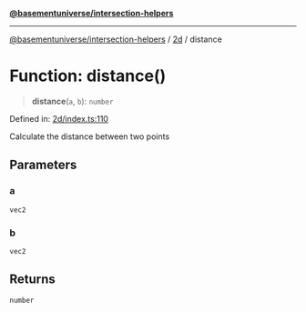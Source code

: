 [**@basementuniverse/intersection-helpers**](../../README.md)

***

[@basementuniverse/intersection-helpers](../../README.md) / [2d](../README.md) / distance

# Function: distance()

> **distance**(`a`, `b`): `number`

Defined in: [2d/index.ts:110](https://github.com/basementuniverse/intersection-helpers/blob/a748c1cf3d5365b189253eb2878888a254b5c3a1/src/2d/index.ts#L110)

Calculate the distance between two points

## Parameters

### a

`vec2`

### b

`vec2`

## Returns

`number`
